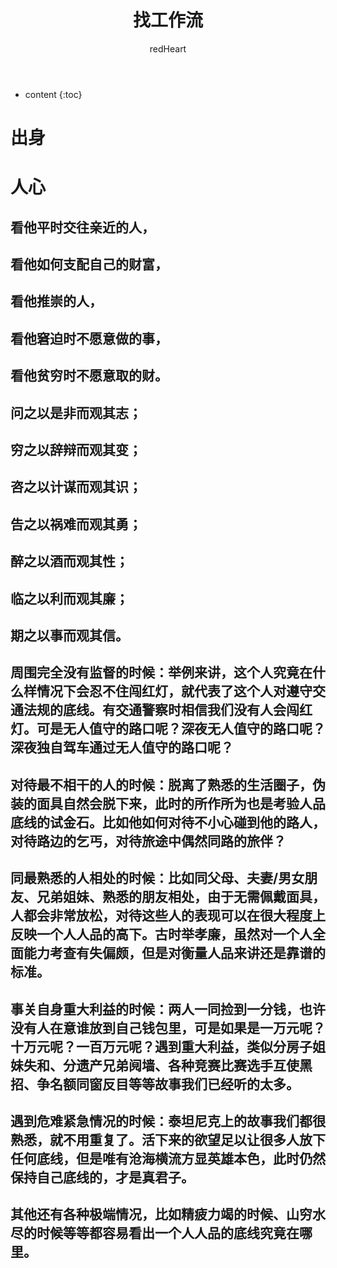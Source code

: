 ﻿---
layout: post
title:  "找工作流"
categories: Link
tags:  countdown Link
author: redHeart
---

* content
{:toc}








# 出身

# 人心

## 看他平时交往亲近的人，

## 看他如何支配自己的财富，

## 看他推崇的人，

## 看他窘迫时不愿意做的事，

## 看他贫穷时不愿意取的财。

## 问之以是非而观其志；

## 穷之以辞辩而观其变；

## 咨之以计谋而观其识；

## 告之以祸难而观其勇；

## 醉之以酒而观其性；

## 临之以利而观其廉；

## 期之以事而观其信。


## 周围完全没有监督的时候：举例来讲，这个人究竟在什么样情况下会忍不住闯红灯，就代表了这个人对遵守交通法规的底线。有交通警察时相信我们没有人会闯红灯。可是无人值守的路口呢？深夜无人值守的路口呢？深夜独自驾车通过无人值守的路口呢？

## 对待最不相干的人的时候：脱离了熟悉的生活圈子，伪装的面具自然会脱下来，此时的所作所为也是考验人品底线的试金石。比如他如何对待不小心碰到他的路人，对待路边的乞丐，对待旅途中偶然同路的旅伴？

## 同最熟悉的人相处的时候：比如同父母、夫妻/男女朋友、兄弟姐妹、熟悉的朋友相处，由于无需佩戴面具，人都会非常放松，对待这些人的表现可以在很大程度上反映一个人人品的高下。古时举孝廉，虽然对一个人全面能力考查有失偏颇，但是对衡量人品来讲还是靠谱的标准。

## 事关自身重大利益的时候：两人一同捡到一分钱，也许没有人在意谁放到自己钱包里，可是如果是一万元呢？十万元呢？一百万元呢？遇到重大利益，类似分房子姐妹失和、分遗产兄弟阋墙、各种竞赛比赛选手互使黑招、争名额同窗反目等等故事我们已经听的太多。

## 遇到危难紧急情况的时候：泰坦尼克上的故事我们都很熟悉，就不用重复了。活下来的欲望足以让很多人放下任何底线，但是唯有沧海横流方显英雄本色，此时仍然保持自己底线的，才是真君子。

## 其他还有各种极端情况，比如精疲力竭的时候、山穷水尽的时候等等都容易看出一个人人品的底线究竟在哪里。
